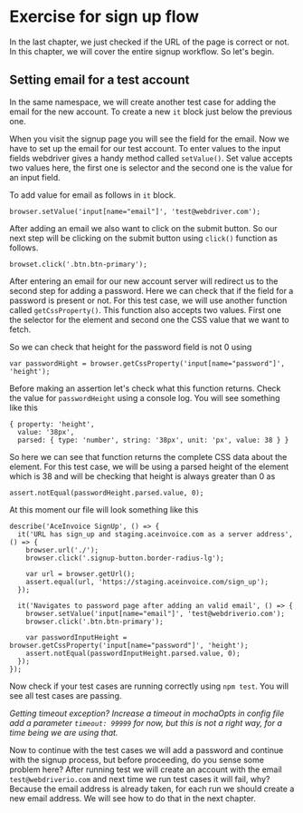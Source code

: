 # Exercise for sign up flow

In the last chapter, we just checked if the URL of the page is correct or not. In this chapter, we will cover the entire signup workflow.
So let's begin.

## Setting email for a test account

In the same namespace, we will create another test case for adding the email for the new account. To create a new `it` block just below the previous one.

When you visit the signup page you will see the field for the email. Now we have to set up the email for our test account.
To enter values to the input fields webdriver gives a handy method called `setValue()`. Set value accepts two values here, the first one is
selector and the second one is the value for an input field.

To add value for email as follows in `it` block.

```
browser.setValue('input[name="email"]', 'test@webdriver.com');
```

After adding an email we also want to click on the submit button. So our next step will be clicking on the submit button using `click()` function as follows.

```
browset.click('.btn.btn-primary');
```

After entering an email for our new account server will redirect us to the second step for adding a password. Here we can check that if the field for a password is present or not. For this test case, we will use another function called `getCssProperty()`. This function also accepts two values. First one the selector for the element and second one the CSS value that we want to fetch.

So we can check that height for the password field is not 0 using

```
var passwordHight = browser.getCssProperty('input[name="password"]', 'height');
```

Before making an assertion let's check what this function returns. Check the value for `passwordHeight` using a console log. You will see something like this

```
{ property: 'height',
  value: '38px',
  parsed: { type: 'number', string: '38px', unit: 'px', value: 38 } }
```

So here we can see that function returns the complete CSS data about the element. For this test case, we will be using a parsed height of the element which is 38 and will be checking that height is always greater than 0 as

```
assert.notEqual(passwordHeight.parsed.value, 0);
```

At this moment our file will look something like this

```
describe('AceInvoice SignUp', () => {
  it('URL has sign_up and staging.aceinvoice.com as a server address', () => {
    browser.url('./');
    browser.click('.signup-button.border-radius-lg');

    var url = browser.getUrl();
    assert.equal(url, 'https://staging.aceinvoice.com/sign_up');
  });

  it('Navigates to password page after adding an valid email', () => {
    browser.setValue('input[name="email"]', 'test@webdriverio.com');
    browser.click('.btn.btn-primary');

    var passwordInputHeight = browser.getCssProperty('input[name="password"]', 'height');
    assert.notEqual(passwordInputHeight.parsed.value, 0);
  });
});
```

Now check if your test cases are running correctly using `npm test`. You will see all test cases are passing.

_Getting timeout exception? Increase a timeout in mochaOpts in config file add a parameter `timeout: 99999` for now, but this is not a right way, for a time being we are using that._

Now to continue with the test cases we will add a password and continue with the signup process, but before proceeding, do you sense some problem here? After running test we will create an account with the email `test@webdriverio.com` and next time we run test cases it will fail, why? Because the email address is already taken, for each run we should create a new email address. We will see how to do that in the next chapter.
